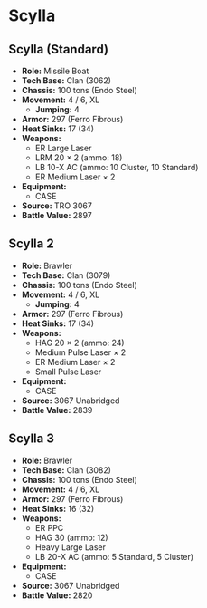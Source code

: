 # Scylla
## Scylla (Standard)
- **Role:** Missile Boat
- **Tech Base:** Clan (3062)
- **Chassis:** 100 tons (Endo Steel)
- **Movement:** 4 / 6, XL
  - **Jumping:** 4
- **Armor:** 297 (Ferro Fibrous)
- **Heat Sinks:** 17 (34)
- **Weapons:**
  - ER Large Laser
  - LRM 20 × 2 (ammo: 18)
  - LB 10-X AC (ammo: 10 Cluster, 10 Standard)
  - ER Medium Laser × 2
- **Equipment:**
  - CASE
- **Source:** TRO 3067
- **Battle Value:** 2897

## Scylla 2
- **Role:** Brawler
- **Tech Base:** Clan (3079)
- **Chassis:** 100 tons (Endo Steel)
- **Movement:** 4 / 6, XL
  - **Jumping:** 4
- **Armor:** 297 (Ferro Fibrous)
- **Heat Sinks:** 17 (34)
- **Weapons:**
  - HAG 20 × 2 (ammo: 24)
  - Medium Pulse Laser × 2
  - ER Medium Laser × 2
  - Small Pulse Laser
- **Equipment:**
  - CASE
- **Source:** 3067 Unabridged
- **Battle Value:** 2839

## Scylla 3
- **Role:** Brawler
- **Tech Base:** Clan (3082)
- **Chassis:** 100 tons (Endo Steel)
- **Movement:** 4 / 6, XL
- **Armor:** 297 (Ferro Fibrous)
- **Heat Sinks:** 16 (32)
- **Weapons:**
  - ER PPC
  - HAG 30 (ammo: 12)
  - Heavy Large Laser
  - LB 20-X AC (ammo: 5 Standard, 5 Cluster)
- **Equipment:**
  - CASE
- **Source:** 3067 Unabridged
- **Battle Value:** 2820

